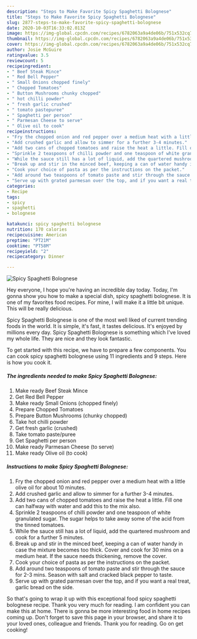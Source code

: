 ```yaml
---
description: "Steps to Make Favorite Spicy Spaghetti Bolognese"
title: "Steps to Make Favorite Spicy Spaghetti Bolognese"
slug: 2877-steps-to-make-favorite-spicy-spaghetti-bolognese
date: 2020-10-03T16:33:02.013Z
image: https://img-global.cpcdn.com/recipes/6782063a9a4de06b/751x532cq70/spicy-spaghetti-bolognese-recipe-main-photo.jpg
thumbnail: https://img-global.cpcdn.com/recipes/6782063a9a4de06b/751x532cq70/spicy-spaghetti-bolognese-recipe-main-photo.jpg
cover: https://img-global.cpcdn.com/recipes/6782063a9a4de06b/751x532cq70/spicy-spaghetti-bolognese-recipe-main-photo.jpg
author: Josie McGuire
ratingvalue: 3.5
reviewcount: 5
recipeingredient:
- " Beef Steak Mince"
- " Red Bell Pepper"
- " Small Onions chopped finely"
- " Chopped Tomatoes"
- " Button Mushrooms chunky chopped"
- " hot chilli powder"
- " fresh garlic crushed"
- " tomato pastepuree"
- " Spaghetti per person"
- " Parmesan Cheese to serve"
- " Olive oil to cook"
recipeinstructions:
- "Fry the chopped onion and red pepper over a medium heat with a little olive oil for about 10 minutes."
- "Add crushed garlic and allow to simmer for a further 3-4 minutes."
- "Add two cans of chopped tomatoes and raise the heat a little. Fill one can halfway with water and add this to the mix also."
- "Sprinkle 2 teaspoons of chilli powder and one teaspoon of white granulated sugar. The sugar helps to take away some of the acid from the tinned tomatoes."
- "While the sauce still has a lot of liquid, add the quartered mushroom and cook for a further 5 minutes."
- "Break up and stir in the minced beef, keeping a can of water handy in case the mixture becomes too thick. Cover and cook for 30 mins on a medium heat. If the sauce needs thickening, remove the cover."
- "Cook your choice of pasta as per the instructions on the packet."
- "Add around two teaspoons of tomato paste and stir through the sauce for 2-3 mins. Season with salt and cracked black pepper to taste."
- "Serve up with grated parmesan over the top, and if you want a real treat, garlic bread on the side."
categories:
- Recipe
tags:
- spicy
- spaghetti
- bolognese

katakunci: spicy spaghetti bolognese 
nutrition: 170 calories
recipecuisine: American
preptime: "PT21M"
cooktime: "PT58M"
recipeyield: "2"
recipecategory: Dinner

---
```



![Spicy Spaghetti Bolognese](https://img-global.cpcdn.com/recipes/6782063a9a4de06b/751x532cq70/spicy-spaghetti-bolognese-recipe-main-photo.jpg)

Hey everyone, I hope you're having an incredible day today. Today, I'm gonna show you how to make a special dish, spicy spaghetti bolognese. It is one of my favorites food recipes. For mine, I will make it a little bit unique. This will be really delicious.

Spicy Spaghetti Bolognese is one of the most well liked of current trending foods in the world. It is simple, it's fast, it tastes delicious. It's enjoyed by millions every day. Spicy Spaghetti Bolognese is something which I've loved my whole life. They are nice and they look fantastic.




To get started with this recipe, we have to prepare a few components. You can cook spicy spaghetti bolognese using 11 ingredients and 9 steps. Here is how you cook it.

<!--inarticleads1-->

##### The ingredients needed to make Spicy Spaghetti Bolognese:

1. Make ready  Beef Steak Mince
1. Get  Red Bell Pepper
1. Make ready  Small Onions (chopped finely)
1. Prepare  Chopped Tomatoes
1. Prepare  Button Mushrooms (chunky chopped)
1. Take  hot chilli powder
1. Get  fresh garlic (crushed)
1. Take  tomato paste/puree
1. Get  Spaghetti per person
1. Make ready  Parmesan Cheese (to serve)
1. Make ready  Olive oil (to cook)




<!--inarticleads2-->

##### Instructions to make Spicy Spaghetti Bolognese:

1. Fry the chopped onion and red pepper over a medium heat with a little olive oil for about 10 minutes.
1. Add crushed garlic and allow to simmer for a further 3-4 minutes.
1. Add two cans of chopped tomatoes and raise the heat a little. Fill one can halfway with water and add this to the mix also.
1. Sprinkle 2 teaspoons of chilli powder and one teaspoon of white granulated sugar. The sugar helps to take away some of the acid from the tinned tomatoes.
1. While the sauce still has a lot of liquid, add the quartered mushroom and cook for a further 5 minutes.
1. Break up and stir in the minced beef, keeping a can of water handy in case the mixture becomes too thick. Cover and cook for 30 mins on a medium heat. If the sauce needs thickening, remove the cover.
1. Cook your choice of pasta as per the instructions on the packet.
1. Add around two teaspoons of tomato paste and stir through the sauce for 2-3 mins. Season with salt and cracked black pepper to taste.
1. Serve up with grated parmesan over the top, and if you want a real treat, garlic bread on the side.




So that's going to wrap it up with this exceptional food spicy spaghetti bolognese recipe. Thank you very much for reading. I am confident you can make this at home. There is gonna be more interesting food in home recipes coming up. Don't forget to save this page in your browser, and share it to your loved ones, colleague and friends. Thank you for reading. Go on get cooking!
